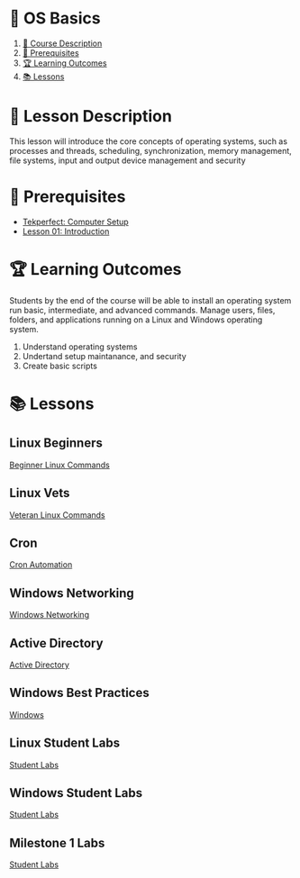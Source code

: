 # **💾 OS Basics**

1. [📝 Course Description](#📝-course-description)
2. [🎯 Prerequisites](#🎯-prerequisites)
3. [🏆 Learning Outcomes](#🏆-learning-outcomes)
4. [📚 Lessons](#📚-lessons)


# 📝 Lesson Description

This lesson will introduce the core concepts of operating systems, such as processes and threads, scheduling, synchronization, memory management, file systems, input and output device management and security

# 🎯 Prerequisites

* [Tekperfect: Computer Setup](/lessons/computer-setup.md)
* [Lesson 01: Introduction](/courses/01-Introduction/home.md)

# 🏆 Learning Outcomes

Students by the end of the course will be able to install an operating system run basic, intermediate, and advanced commands. Manage users, files, folders, and applications running on a Linux and Windows operating system.

1. Understand operating systems
1. Undertand setup maintanance, and security
1. Create basic scripts

# 📚 Lessons

## Linux Beginners

[Beginner Linux Commands](/courses/02-Os_Basics/lessons/linux-commands.md)

## Linux Vets

[Veteran Linux Commands](/courses/02-Os_Basics/lessons/linux-vets.md)

## Cron

[Cron Automation](/courses/02-Os_Basics/lessons/cron.md)

## Windows Networking

[Windows Networking](/courses/02-Os_Basics/lessons/windows-networking.md)

## Active Directory

[Active Directory](/courses/02-Os_Basics/lessons/active-directory.md)

## Windows Best Practices 

[Windows](/courses/02-Os_Basics/lessons/windows-best-practices.md)

## Linux Student Labs
[Student Labs](/courses/02-Os_Basics/lessons/labs.md)

## Windows Student Labs
[Student Labs](/courses/02-Os_Basics/lessons/windows-labs.md)

## Milestone 1 Labs
[Student Labs](/courses/02-Os_Basics/lessons/milestone1-labs.md)
